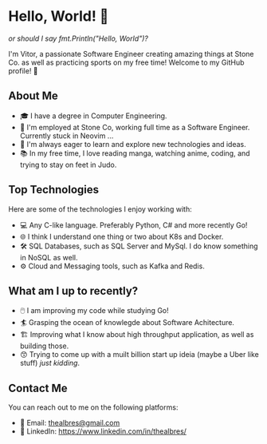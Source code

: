 # Hello, World! 👋 
_or should I say fmt.Println("Hello, World")?_


I'm Vitor, a passionate Software Engineer creating amazing things at Stone Co. as well as practicing sports on my free time! Welcome to my GitHub profile! 🚀

## About Me

- 🎓 I have a degree in Computer Engineering.
- 💼 I'm employed at Stone Co, working full time as a Software Engineer. Currently stuck in Neovim ...
- 🌱 I'm always eager to learn and explore new technologies and ideas.
- 📚 In my free time, I love reading manga, watching anime, coding, and trying to stay on feet in Judo.

## Top Technologies

Here are some of the technologies I enjoy working with:

- 💻 Any C-like language. Preferably Python, C# and more recently Go!
- 🌐 I think I understand one thing or two about K8s and Docker.
- 🛠️ SQL Databases, such as SQL Server and MySql. I do know something in NoSQL as well.
- ⚙️ Cloud and Messaging tools, such as Kafka and Redis.

## What am I up to recently?

- 🖱️ I am improving my code while studying Go! 
- 🏄 Grasping the ocean of knowlegde about Software Achitecture.
- 🏗️ Improving what I know about high throughput application, as well as building those.
- 😙 Trying to come up with a muilt billion start up ideia (maybe a Uber like stuff) _just kidding_.

## Contact Me

You can reach out to me on the following platforms:

- 📧 Email: thealbres@gmail.com
- 💬 LinkedIn: https://www.linkedin.com/in/thealbres/
